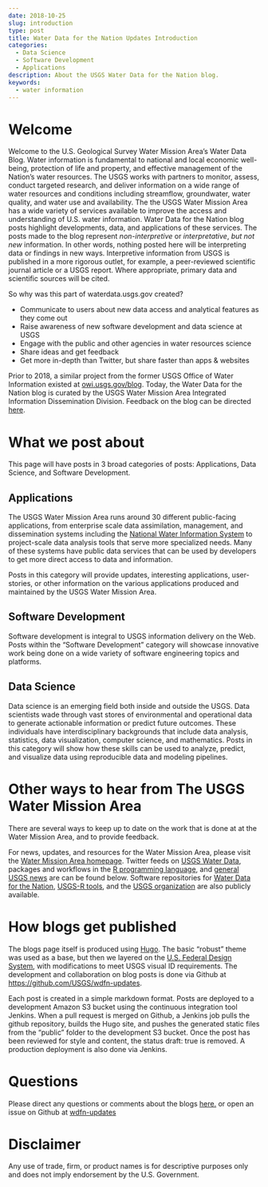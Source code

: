 ```yaml
---
date: 2018-10-25
slug: introduction
type: post
title: Water Data for the Nation Updates Introduction
categories:
  - Data Science
  - Software Development
  - Applications
description: About the USGS Water Data for the Nation blog.
keywords:
  - water information
---
```

Welcome
=======

Welcome to the U.S. Geological Survey Water Mission Area’s Water Data Blog. Water information is fundamental to national and local economic well-being, protection of life and property, and effective management of the Nation’s water resources. The USGS works with partners to monitor, assess, conduct targeted research, and deliver information on a wide range of water resources and conditions including streamflow, groundwater, water quality, and water use and availability. The the USGS Water Mission Area has a wide variety of services available to improve the access and understanding of U.S. water information. Water Data for the Nation blog posts highlight developments, data, and applications of these services. The posts made to the blog represent _non-interpretive_ or _interpretative_, _but_ _not_ _new_ information. In other words, nothing posted here will be interpreting data or findings in new ways. Interpretive information from USGS is published in a more rigorous outlet, for example, a peer-reviewed scientific journal article or a USGS report. Where appropriate, primary data and scientific sources will be cited.


So why was this part of waterdata.usgs.gov created?
* Communicate to users about new data access and analytical features as they come out
* Raise awareness of new software development and  data science at USGS
* Engage with the public and other agencies in water resources science
* Share ideas and get feedback
* Get more in-depth than Twitter, but share faster than apps & websites

Prior to 2018, a similar project from the former USGS Office of Water Information existed at [owi.usgs.gov/blog](https://owi.usgs.gov/blog). Today, the Water Data for the Nation blog is curated by the USGS Water Mission Area Integrated Information Dissemination Division. Feedback on the blog can be directed [here](https://water.usgs.gov/contact/gsanswers?pemail=gs-w_water_data_for_the_nation&subject=Water%20Data%20for%20the%20Nation%20Updates%20Feedback&viewnote=%3CH1%3EUSGS+WDFN+TNG+Feedback%3C/H1%3E). 

What we post about
==========

This page will have posts in 3 broad categories of posts: Applications, Data Science, and Software Development.

Applications
----------------

The USGS Water Mission Area runs around 30 different public-facing applications, from enterprise scale data assimilation, management, and dissemination systems including the [National Water Information System](http://waterdata.usgs.gov/) to project-scale data analysis tools that serve more specialized needs. Many of these systems have public data services that can be used by developers to get more direct access to data and information. 

Posts in this category will provide updates, interesting applications, user-stories, or other information on the various applications produced and maintained by the USGS Water Mission Area.


Software Development
--------------------

Software development is integral to USGS information delivery on the Web. Posts within the “Software Development” category will showcase innovative work being done on a wide variety of software engineering topics and platforms. 

Data Science
------------

Data science is an emerging field both inside and outside the USGS. Data scientists wade through vast stores of environmental and operational data to generate actionable information or predict future outcomes. These individuals have interdisciplinary backgrounds that include data analysis, statistics, data visualization, computer science, and mathematics. Posts in this category will show how these skills can be used to analyze, predict, and visualize data using reproducible data and modeling pipelines. 

Other ways to hear from The USGS Water Mission Area
==========

There are several ways to keep up to date on the work that is done at at the Water Mission Area, and to provide feedback.

For news, updates, and resources for the Water Mission Area, please visit the [Water Mission Area homepage](https://www.usgs.gov/science/mission-areas/water-resources). Twitter feeds on [USGS Water Data](https://twitter.com/USGS_WaterData), packages and workflows in the [R programming language](https://twitter.com/USGS_R), and [general USGS news](https://twitter.com/USGS) are can be found below. Software repositories for [Water Data for the Nation](https://github.com/usgs/waterdataui), [USGS-R tools](https://github.com/USGS-R), and the [USGS organization](https://github.com/USGS) are also publicly available.


How blogs get published
=================

The blogs page itself is produced using [Hugo](https://gohugo.io/). The basic “robust” theme was used as a base, but then we layered on the [U.S. Federal Design System](https://designsystem.digital.gov), with modifications to meet USGS visual ID requirements. The development and collaboration on blog posts is done via Github at <https://github.com/USGS/wdfn-updates>.

Each post is created in a simple markdown format. Posts are deployed to a development Amazon S3 bucket using the continuous integration tool Jenkins. When a pull request is merged on Github, a Jenkins job pulls the github repository, builds the Hugo site, and pushes the generated static files from the “public” folder to the development S3 bucket. Once the post has been reviewed for style and content, the status draft: true is removed. A production deployment is also done via Jenkins.


Questions
==========
Please direct any questions or comments about the blogs [here.](https://water.usgs.gov/contact/gsanswers?pemail=gs-w_water_data_for_the_nation&subject=Water%20Data%20for%20the%20Nation%20Updates%20Feedback&viewnote=%3CH1%3EUSGS+WDFN+TNG+Feedback%3C/H1%3E) or open an issue on Github at [wdfn-updates](https://github.com/usgs/wdfn-updates)

Disclaimer
==========
Any use of trade, firm, or product names is for descriptive purposes only and does not imply endorsement by the U.S. Government.
